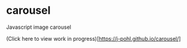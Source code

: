 # carousel
Javascript image carousel


(Click here to view work in progress)[https://j-pohl.github.io/carousel/]
